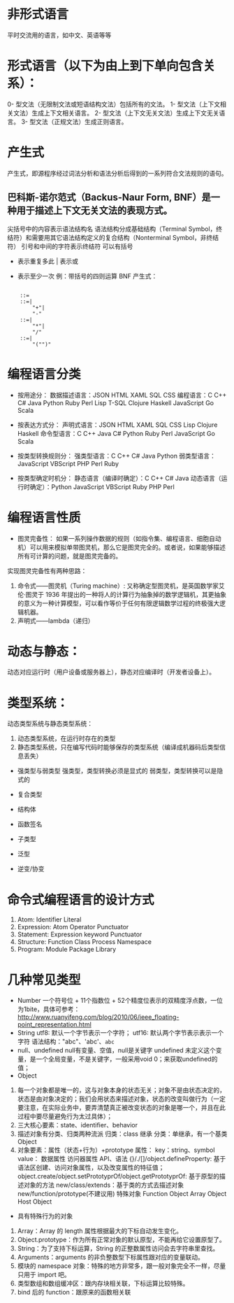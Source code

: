 # 非形式语言
平时交流用的语言，如中文、英语等等

# 形式语言（以下为由上到下单向包含关系）：
0- 型文法（无限制文法或短语结构文法）包括所有的文法。
1- 型文法（上下文相关文法）生成上下文相关语言。
2- 型文法（上下文无关文法）生成上下文无关语言。
3- 型文法（正规文法）生成正则语言。

# 产生式
产生式，即源程序经过词法分析和语法分析后得到的一系列符合文法规则的语句。

## 巴科斯-诺尔范式（Backus-Naur Form, BNF）是一种用于描述上下文无关文法的表现方式。
尖括号中的内容表示语法结构名
语法结构分成基础结构（Terminal Symbol，终结符）和需要用其它语法结构定义的复合结构（Nonterminal Symbol，非终结符）
引号和中间的字符表示终结符
可以有括号
* 表示重复多此
| 表示或
+ 表示至少一次
例：带括号的四则运算 BNF 产生式：
<code>
    <Expression>::=<AdditiveExpression><EOF>
    <AdditiveExpression>::=<MultiplicativeExpression>|
        <AdditiveExpression>"+"<MultiplicativeExpression>|
        <AdditiveExpression>"-"<MultiplicativeExpression>
    <MultiplicativeExpression>::=<PrimaryExpression>|
        <MultiplicativeExpression>"*"<PrimaryExpression>|
        <MultiplicativeExpression>"/"<PrimaryExpression>
    <PrimaryExpression>::=<Number>|
        "("<AdditiveExpression>")"
</code>

# 编程语言分类
- 按用途分：
数据描述语言：JSON HTML XAML SQL CSS
编程语言：C C++ C# Java Python Ruby Perl Lisp T-SQL Clojure Haskell JavaScript Go Scala

- 按表达方式分：
声明式语言：JSON HTML XAML SQL CSS Lisp Clojure Haskell
命令型语言：C C++ Java C# Python Ruby Perl JavaScript Go Scala

- 按类型转换规则分：
强类型语言：C C++ C# Java Python
弱类型语言：JavaScript VBScript PHP Perl Ruby

- 按类型确定时机分：
静态语言（编译时确定）：C C++ C# Java
动态语言（运行时确定）：Python JavaScript VBScript Ruby PHP Perl

# 编程语言性质
- 图灵完备性：
如果一系列操作数据的规则（如指令集、编程语言、细胞自动机）可以用来模拟单带图灵机，那么它是图灵完全的。或者说，如果能够描述所有可计算的问题，就是图灵完备的。

实现图灵完备性有两种思路：
1. 命令式——图灵机（Turing machine）:
 又称确定型图灵机，是英国数学家艾伦·图灵于 1936 年提出的一种将人的计算行为抽象掉的数学逻辑机，其更抽象的意义为一种计算模型，可以看作等价于任何有限逻辑数学过程的终极强大逻辑机器。
2. 声明式——lambda（递归）

# 动态与静态：
 动态对应运行时（用户设备或服务器上），静态对应编译时（开发者设备上）。

# 类型系统：
动态类型系统与静态类型系统：
1. 动态类型系统，在运行时存在的类型
2. 静态类型系统，只在编写代码时能够保存的类型系统（编译成机器码后类型信息丢失）

- 强类型与弱类型
强类型，类型转换必须是显式的
弱类型，类型转换可以是隐式的

- 复合类型
- 结构体
- 函数签名
- 子类型
- 泛型
- 逆变/协变

# 命令式编程语言的设计方式
1. Atom: Identifier Literal
2. Expression: Atom Operator Punctuator
3. Statement: Expression keyword Punctuator
4. Structure: Function Class Process Namespace
5. Program: Module Package Library


# 几种常见类型
- Number
一个符号位 + 11个指数位 + 52个精度位表示的双精度浮点数，一位为1bite，具体可参考：http://www.ruanyifeng.com/blog/2010/06/ieee_floating-point_representation.html
- String
utf8: 默认一个字节表示一个字符； utf16: 默认两个字节表示表示一个字符
语法结构："abc"、'abc'、`abc` 
- null、undefined
null有变量、空值，null是关键字
undefined 未定义这个变量，是一个全局变量，不是关键字，一般采用void 0；来获取undefined的值；
- Object
1. 每一个对象都是唯一的，这与对象本身的状态无关；对象不是由状态决定的，状态是由对象决定的；我们会用状态来描述对象，状态的改变叫做行为（一定要注意，在实际业务中，要弄清楚真正被改变状态的对象是哪一个，并且在此过程中要尽量避免行为太过具体）；
2. 三大核心要素：state、identifier、behavior
3. 描述对象有分类、归类两种流派
归类：class 继承
分类：单继承，有一个基类 Object
4. 对象要素：属性（状态+行为）+prototype
属性：
key：string、symbol
value：
数据属性
访问器属性
API、语法
{}/./[]/object.defineProperty: 基于语法区创建、访问对象属性，以及改变属性的特征值；
object.create/object.setPrototyprOf/object.getPrototyprOf: 基于原型的描述对象的方法
new/class/extends：基于类的方式去描述对象
new/function/prototype(不建议用)
特殊对象
Function Object
Array Object
Host Object

- 具有特殊行为的对象
1. Array：Array 的 length 属性根据最大的下标自动发生变化。
2. Object.prototype：作为所有正常对象的默认原型，不能再给它设置原型了。
3. String：为了支持下标运算，String 的正整数属性访问会去字符串里查找。
4. Arguments：arguments 的非负整数型下标属性跟对应的变量联动。
5. 模块的 namespace 对象：特殊的地方非常多，跟一般对象完全不一样，尽量只用于 import 吧。
6. 类型数组和数组缓冲区：跟内存块相关联，下标运算比较特殊。
7. bind 后的 function：跟原来的函数相关联